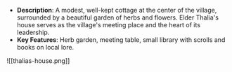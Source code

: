 - **Description**: A modest, well-kept cottage at the center of the village, surrounded by a beautiful garden of herbs and flowers. Elder Thalia's house serves as the village's meeting place and the heart of its leadership.
- **Key Features**: Herb garden, meeting table, small library with scrolls and books on local lore.

![[thalias-house.png]]